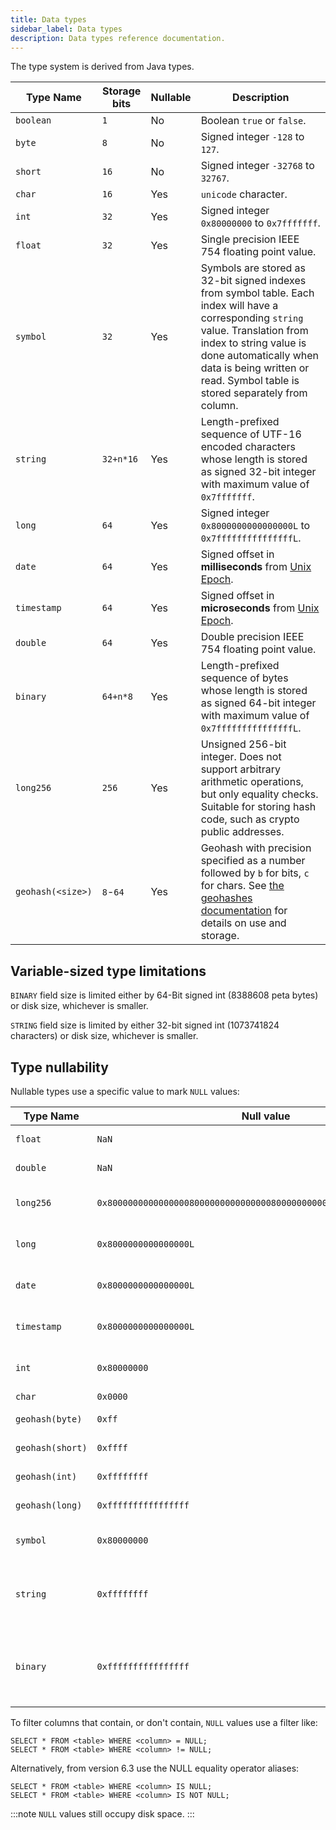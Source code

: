 ```yaml
---
title: Data types
sidebar_label: Data types
description: Data types reference documentation.
---
```


The type system is derived from Java types.

| Type Name         | Storage bits | Nullable | Description                                                                                                                                                                                                                                                         |
| ----------------- | ------------ |----------| ------------------------------------------------------------------------------------------------------------------------------------------------------------------------------------------------------------------------------------------------------------------- |
| `boolean`         | `1`          | No       | Boolean `true` or `false`.                                                                                                                                                                                                                                          |
| `byte`            | `8`          | No       | Signed integer `-128` to `127`.                                                                                                                                                                                                                                     |
| `short`           | `16`         | No       | Signed integer `-32768` to `32767`.                                                                                                                                                                                                                                 |
| `char`            | `16`         | Yes      | `unicode` character.                                                                                                                                                                                                                                                |
| `int`             | `32`         | Yes      | Signed integer `0x80000000` to `0x7fffffff`.                                                                                                                                                                                                                        |
| `float`           | `32`         | Yes      | Single precision IEEE 754 floating point value.                                                                                                                                                                                                                     |
| `symbol`          | `32`         | Yes      | Symbols are stored as 32-bit signed indexes from symbol table. Each index will have a corresponding `string` value. Translation from index to string value is done automatically when data is being written or read. Symbol table is stored separately from column. |
| `string`          | `32+n*16`    | Yes      | Length-prefixed sequence of UTF-16 encoded characters whose length is stored as signed 32-bit integer with maximum value of `0x7fffffff`.                                                                                                                           |
| `long`            | `64`         | Yes      | Signed integer `0x8000000000000000L` to `0x7fffffffffffffffL`.                                                                                                                                                                                                      |
| `date`            | `64`         | Yes      | Signed offset in **milliseconds** from [Unix Epoch](https://en.wikipedia.org/wiki/Unix_time).                                                                                                                                                                       |
| `timestamp`       | `64`         | Yes      | Signed offset in **microseconds** from [Unix Epoch](https://en.wikipedia.org/wiki/Unix_time).                                                                                                                                                                       |
| `double`          | `64`         | Yes      | Double precision IEEE 754 floating point value.                                                                                                                                                                                                                     |
| `binary`          | `64+n*8`     | Yes      | Length-prefixed sequence of bytes whose length is stored as signed 64-bit integer with maximum value of `0x7fffffffffffffffL`.                                                                                              |
| `long256`         | `256`        | Yes      | Unsigned 256-bit integer. Does not support arbitrary arithmetic operations, but only equality checks. Suitable for storing hash code, such as crypto public addresses.                                                                                           |
| `geohash(<size>)` | `8`-`64`     | Yes      | Geohash with precision specified as a number followed by `b` for bits, `c` for chars. See [the geohashes documentation](/docs/concept/geohashes) for details on use and storage.                                                                                   |

## Variable-sized type limitations

`BINARY` field size is limited either by 64-Bit signed int (8388608 peta bytes)
or disk size, whichever is smaller.

`STRING` field size is limited by either 32-bit signed int (1073741824
characters) or disk size, whichever is smaller.

## Type nullability

Nullable types use a specific value to mark `NULL` values: 

| Type Name        | Null value            | Description                                                                                                            |
|------------------|-----------------------|------------------------------------------------------------------------------------------------------------------------|
| `float`          | `NaN`                 | As defined by IEEE 754 (`java.lang.Float.NaN`).                                                                        |                                                                                             |
| `double`         | `NaN`                 | As defined by IEEE 754 (`java.lang.Double.NaN`).                                                                       |
| `long256`        | `0x8000000000000000800000000000000080000000000000008000000000000000`  | The value equals four consecutive `long` null literals.         |
| `long`           | `0x8000000000000000L` | Minimum possible value a `long` can take -2^63.                                                                        |
| `date`           | `0x8000000000000000L` | Minimum possible value a `long` can take -2^63.                                                                        |
| `timestamp`      | `0x8000000000000000L` | Minimum possible value a `long` can take -2^63.                                                                        |
| `int`            | `0x80000000`          | Minimum possible value an `int` can take, -2^31.                                                                       |
| `char`           | `0x0000`              | 0.                                                                                                                     |
| `geohash(byte)`  | `0xff`                | Geohashes `from 1 up to included 7 bits`.                                                                              |
| `geohash(short)` | `0xffff`              | Geohashes `from 8 up to included 15 bits`.                                                                             |
| `geohash(int)`   | `0xffffffff`          | Geohashes `from 16 up to included 31 bits`.                                                                            |
| `geohash(long)`  | `0xffffffffffffffff`  | Geohashes `from 32 up to included 60 bits`.                                                                            |
| `symbol`         | `0x80000000`          | Symbols are stored as `int` offsets in a lookup file.                                                                  |
| `string`         | `0xffffffff`          | Strings are length prefixed, the length is an `int` and `-1` marks it `NULL` (no further storage is used).             |
| `binary`         | `0xffffffffffffffff`  | Binary columns are also length prefixed, the length is a `long` and `-1` marks it `NULL` (no further storage is used). |


To filter columns that contain, or don't contain, `NULL` values use a filter like:

```questdb-sql
SELECT * FROM <table> WHERE <column> = NULL;
SELECT * FROM <table> WHERE <column> != NULL;
```

Alternatively, from version 6.3 use the NULL equality operator aliases: 

```questdb-sql
SELECT * FROM <table> WHERE <column> IS NULL;
SELECT * FROM <table> WHERE <column> IS NOT NULL;
```

:::note
`NULL` values still occupy disk space.
:::